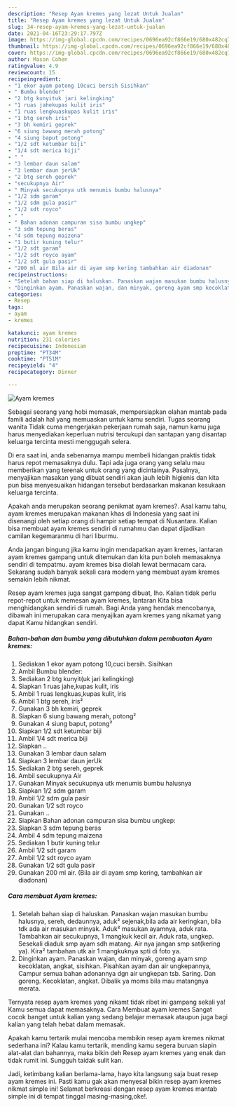 ```yaml
---
description: "Resep Ayam kremes yang lezat Untuk Jualan"
title: "Resep Ayam kremes yang lezat Untuk Jualan"
slug: 34-resep-ayam-kremes-yang-lezat-untuk-jualan
date: 2021-04-16T23:29:17.797Z
image: https://img-global.cpcdn.com/recipes/0696ea92cf866e19/680x482cq70/ayam-kremes-foto-resep-utama.jpg
thumbnail: https://img-global.cpcdn.com/recipes/0696ea92cf866e19/680x482cq70/ayam-kremes-foto-resep-utama.jpg
cover: https://img-global.cpcdn.com/recipes/0696ea92cf866e19/680x482cq70/ayam-kremes-foto-resep-utama.jpg
author: Mason Cohen
ratingvalue: 4.9
reviewcount: 15
recipeingredient:
- "1 ekor ayam potong 10cuci bersih Sisihkan"
- " Bumbu blender"
- "2 btg kunyituk jari kelingking"
- "1 ruas jahekupas kulit iris"
- "1 ruas lengkuaskupas kulit iris"
- "1 btg sereh iris"
- "3 bh kemiri geprek"
- "6 siung bawang merah potong"
- "4 siung baput potong"
- "1/2 sdt ketumbar biji"
- "1/4 sdt merica biji"
- " "
- "3 lembar daun salam"
- "3 lembar daun jerUk"
- "2 btg sereh geprek"
- "secukupnya Air"
- " Minyak secukupnya utk menumis bumbu halusnya"
- "1/2 sdm garam"
- "1/2 sdm gula pasir"
- "1/2 sdt royco"
- " "
- " Bahan adonan campuran sisa bumbu ungkep"
- "3 sdm tepung beras"
- "4 sdm tepung maizena"
- "1 butir kuning telur"
- "1/2 sdt garam"
- "1/2 sdt royco ayam"
- "1/2 sdt gula pasir"
- "200 ml air Bila air di ayam smp kering tambahkan air diadonan"
recipeinstructions:
- "Setelah bahan siap di haluskan. Panaskan wajan masukan bumbu halusnya, sereh, dedaunnya, aduk² sejenak,bila ada air keringkan, bila tdk ada air masukan minyak. Aduk² masukan ayamnya, aduk rata. Tambahkan air secukupnya, 1 mangkuk kecil air. Aduk rata, ungkep. Sesekali diaduk smp ayam sdh matang. Air nya jangan smp sat(kering ya). Kira² tambahan utk air 1 mangkuknya spti di foto ya."
- "Dinginkan ayam. Panaskan wajan, dan minyak, goreng ayam smp kecoklatan, angkat, sisihkan. Pisahkan ayam dan air ungkepannya, Campur semua bahan adonannya dgn air ungkepan tsb. Saring. Dan goreng. Kecoklatan, angkat. Dibalik ya moms bila mau matangnya merata."
categories:
- Resep
tags:
- ayam
- kremes

katakunci: ayam kremes 
nutrition: 231 calories
recipecuisine: Indonesian
preptime: "PT34M"
cooktime: "PT51M"
recipeyield: "4"
recipecategory: Dinner

---
```



![Ayam kremes](https://img-global.cpcdn.com/recipes/0696ea92cf866e19/680x482cq70/ayam-kremes-foto-resep-utama.jpg)

Sebagai seorang yang hobi memasak, mempersiapkan olahan mantab pada famili adalah hal yang memuaskan untuk kamu sendiri. Tugas seorang  wanita Tidak cuma mengerjakan pekerjaan rumah saja, namun kamu juga harus menyediakan keperluan nutrisi tercukupi dan santapan yang disantap keluarga tercinta mesti menggugah selera.

Di era  saat ini, anda sebenarnya mampu membeli hidangan praktis tidak harus repot memasaknya dulu. Tapi ada juga orang yang selalu mau memberikan yang terenak untuk orang yang dicintainya. Pasalnya, menyajikan masakan yang dibuat sendiri akan jauh lebih higienis dan kita pun bisa menyesuaikan hidangan tersebut berdasarkan makanan kesukaan keluarga tercinta. 



Apakah anda merupakan seorang penikmat ayam kremes?. Asal kamu tahu, ayam kremes merupakan makanan khas di Indonesia yang saat ini disenangi oleh setiap orang di hampir setiap tempat di Nusantara. Kalian bisa membuat ayam kremes sendiri di rumahmu dan dapat dijadikan camilan kegemaranmu di hari liburmu.

Anda jangan bingung jika kamu ingin mendapatkan ayam kremes, lantaran ayam kremes gampang untuk ditemukan dan kita pun boleh memasaknya sendiri di tempatmu. ayam kremes bisa diolah lewat bermacam cara. Sekarang sudah banyak sekali cara modern yang membuat ayam kremes semakin lebih nikmat.

Resep ayam kremes juga sangat gampang dibuat, lho. Kalian tidak perlu repot-repot untuk memesan ayam kremes, lantaran Kita bisa menghidangkan sendiri di rumah. Bagi Anda yang hendak mencobanya, dibawah ini merupakan cara menyajikan ayam kremes yang nikamat yang dapat Kamu hidangkan sendiri.

<!--inarticleads1-->

##### Bahan-bahan dan bumbu yang dibutuhkan dalam pembuatan Ayam kremes:

1. Sediakan 1 ekor ayam potong 10,cuci bersih. Sisihkan
1. Ambil  Bumbu blender:
1. Sediakan 2 btg kunyit(uk jari kelingking)
1. Siapkan 1 ruas jahe,kupas kulit, iris
1. Ambil 1 ruas lengkuas,kupas kulit, iris
1. Ambil 1 btg sereh, iris²
1. Gunakan 3 bh kemiri, geprek
1. Siapkan 6 siung bawang merah, potong²
1. Gunakan 4 siung baput, potong²
1. Siapkan 1/2 sdt ketumbar biji
1. Ambil 1/4 sdt merica biji
1. Siapkan  ..
1. Gunakan 3 lembar daun salam
1. Siapkan 3 lembar daun jerUk
1. Sediakan 2 btg sereh, geprek
1. Ambil secukupnya Air
1. Gunakan  Minyak secukupnya utk menumis bumbu halusnya
1. Siapkan 1/2 sdm garam
1. Ambil 1/2 sdm gula pasir
1. Gunakan 1/2 sdt royco
1. Gunakan  ..
1. Siapkan  Bahan adonan campuran sisa bumbu ungkep:
1. Siapkan 3 sdm tepung beras
1. Ambil 4 sdm tepung maizena
1. Sediakan 1 butir kuning telur
1. Ambil 1/2 sdt garam
1. Ambil 1/2 sdt royco ayam
1. Gunakan 1/2 sdt gula pasir
1. Gunakan 200 ml air. (Bila air di ayam smp kering, tambahkan air diadonan)




<!--inarticleads2-->

##### Cara membuat Ayam kremes:

1. Setelah bahan siap di haluskan. Panaskan wajan masukan bumbu halusnya, sereh, dedaunnya, aduk² sejenak,bila ada air keringkan, bila tdk ada air masukan minyak. Aduk² masukan ayamnya, aduk rata. Tambahkan air secukupnya, 1 mangkuk kecil air. Aduk rata, ungkep. Sesekali diaduk smp ayam sdh matang. Air nya jangan smp sat(kering ya). Kira² tambahan utk air 1 mangkuknya spti di foto ya.
1. Dinginkan ayam. Panaskan wajan, dan minyak, goreng ayam smp kecoklatan, angkat, sisihkan. Pisahkan ayam dan air ungkepannya, Campur semua bahan adonannya dgn air ungkepan tsb. Saring. Dan goreng. Kecoklatan, angkat. Dibalik ya moms bila mau matangnya merata.




Ternyata resep ayam kremes yang nikamt tidak ribet ini gampang sekali ya! Kamu semua dapat memasaknya. Cara Membuat ayam kremes Sangat cocok banget untuk kalian yang sedang belajar memasak ataupun juga bagi kalian yang telah hebat dalam memasak.

Apakah kamu tertarik mulai mencoba membikin resep ayam kremes nikmat sederhana ini? Kalau kamu tertarik, mending kamu segera buruan siapin alat-alat dan bahannya, maka bikin deh Resep ayam kremes yang enak dan tidak rumit ini. Sungguh taidak sulit kan. 

Jadi, ketimbang kalian berlama-lama, hayo kita langsung saja buat resep ayam kremes ini. Pasti kamu gak akan menyesal bikin resep ayam kremes nikmat simple ini! Selamat berkreasi dengan resep ayam kremes mantab simple ini di tempat tinggal masing-masing,oke!.

